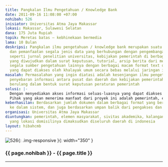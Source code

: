 ```yaml
---
title: Pangkalan Ilmu Pengetahuan / Knowledge Bank
date: 2011-09-16 11:08:00 +07:00
nohibah: 526
inisiator: Universitas Atma Jaya Makassar
lokasi: Makassar, Sulawesi Selatan
dana: 175 Juta Rupiah
topik: Meretas batas – kebhinekaan bermedia
lama: 10 Bulan
deskripsi: Pangkalan ilmu pengetahuan / knowledge bank merupakan suatu sistem repository
  dan pemanfaatan segala jenis data yang berhubungan dengan pengembangan ilmu pengetahuan
  seperti jurnal penelitian universitas, kebijakan pemerintah di berbagai departemen
  yang diwujudkan dalam surat keputusan, tutorial, arsip berita dari media massa dan
  segala sumber pengetahuan lainnya dengan berbagai macam format text dan audio-visual
  yang dapat diakses oleh khalayak umum secara bebas melalui jaringan internet.
masalah: Permasalahan yang ingin diatasi adalah kesenjangan ilmu pengetahuan, ketidakmerataan
  penyebaran informasi antara pusat dan daerah dan kebijakan pemerintah yang sifatnya
  berulang dalam bentuk surat keputusan peraturan pemerintah
solusi: |-
  Dengan menyediakan akses informasi seluas-luasnya yang dapat diakses oleh berbagai elemen masyarakat terhadap berbagai dokumen penelitian, makalah, surat keputusan pemerintah dan lain-lain dalam berbagai format media baik teks,gambar,suara dan video.
  Pihak yang akan menerima manfaat dari proyek ini adalah pemerintah, elemen masyarakat, sivitas akademika, dan kalangan profesional yang lokasi berdomisili di seluruh daerah di Indonesia.
keberhasilan: Berdasarkan jumlah dokumen dalam berbagai format yang berhasil dihimpun
  ke dalam sistem, dan juga berdasarkan umpan balik dari pengakses dan pengguna sistem
organisasi: Universitas Atma Jaya Makassar
diuntungkan: pemerintah, elemen masyarakat, sivitas akademika, kalangan profesional
  yang lokasi domisilinya dimaksudkan diseluruh daerah di indonesia
layout: hibahcmb
---
```


![526](/static/img/hibahcmb/526.png){: .img-responsive }{: width="350" }

### {{ page.nohibah }} - {{ page.title }}

---
